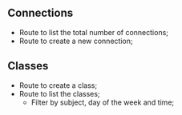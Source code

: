 ## Connections

- Route to list the total number of connections;
- Route to create a new connection;

## Classes

- Route to create a class;
- Route to list the classes;
  - Filter by subject, day of the week and time;
